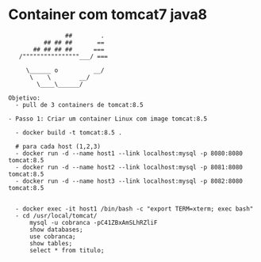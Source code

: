 # Container com tomcat7 java8

                    ##        .
              ## ## ##       ==
           ## ## ## ##      ===
       /""""""""""""""""___/ ===
  ~~~ {~~ ~~~~ ~~~ ~~~~ ~~ ~ /  ===- ~~~
       \______ o          __/
        \    \        __/
          \____\______/
                 
Objetivo:
    - pull de 3 containers de tomcat:8.5
    
- Passo 1: Criar um container Linux com image tomcat:8.5
        
    - docker build -t tomcat:8.5 .    
    
    # para cada host (1,2,3)
    - docker run -d --name host1 --link localhost:mysql -p 8080:8080 tomcat:8.5
    - docker run -d --name host2 --link localhost:mysql -p 8081:8080 tomcat:8.5
    - docker run -d --name host3 --link localhost:mysql -p 8082:8080 tomcat:8.5
    
    
    - docker exec -it host1 /bin/bash -c "export TERM=xterm; exec bash"
    - cd /usr/local/tomcat/
        mysql -u cobranca -pC41ZBxAmSLhRZliF
        show databases;
        use cobranca;
        show tables;
        select * from titulo;
    